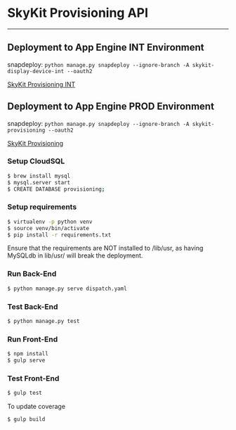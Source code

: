# SkyKit Provisioning API #
___________________________________________________________________________________________________

## Deployment to App Engine INT Environment ##

snapdeploy: `python manage.py snapdeploy --ignore-branch -A skykit-display-device-int --oauth2`

[SkyKit Provisioning INT](https://skykit-display-device-int.appspot.com/#)

## Deployment to App Engine PROD Environment ##

snapdeploy: `python manage.py snapdeploy --ignore-branch -A skykit-provisioning --oauth2`

[SkyKit Provisioning](https://skykit-provisioning.appspot.com/#)

### Setup CloudSQL

```sh
$ brew install mysql
$ mysql.server start
$ CREATE DATABASE provisioning;
```

### Setup requirements

```sh
$ virtualenv -p python venv
$ source venv/bin/activate
$ pip install -r requirements.txt
```

Ensure that the requirements are NOT installed to /lib/usr,
as having MySQLdb in lib/usr/ will break the deployment.


### Run Back-End

```sh
$ python manage.py serve dispatch.yaml
```

### Test Back-End

```sh
$ python manage.py test
```
### Run Front-End

```sh
$ npm install
$ gulp serve
```

### Test Front-End

```sh
$ gulp test
```

To update coverage
```sh
$ gulp build
```